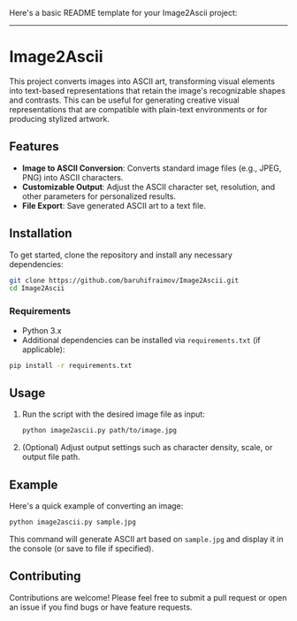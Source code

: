 Here's a basic README template for your Image2Ascii project:

---

# Image2Ascii

This project converts images into ASCII art, transforming visual elements into text-based representations that retain the image's recognizable shapes and contrasts. This can be useful for generating creative visual representations that are compatible with plain-text environments or for producing stylized artwork.

## Features

- **Image to ASCII Conversion**: Converts standard image files (e.g., JPEG, PNG) into ASCII characters.
- **Customizable Output**: Adjust the ASCII character set, resolution, and other parameters for personalized results.
- **File Export**: Save generated ASCII art to a text file.

## Installation

To get started, clone the repository and install any necessary dependencies:

```bash
git clone https://github.com/baruhifraimov/Image2Ascii.git
cd Image2Ascii
```

### Requirements

- Python 3.x
- Additional dependencies can be installed via `requirements.txt` (if applicable):

```bash
pip install -r requirements.txt
```

## Usage

1. Run the script with the desired image file as input:

   ```bash
   python image2ascii.py path/to/image.jpg
   ```

2. (Optional) Adjust output settings such as character density, scale, or output file path.

## Example

Here's a quick example of converting an image:

```bash
python image2ascii.py sample.jpg
```

This command will generate ASCII art based on `sample.jpg` and display it in the console (or save to file if specified).

## Contributing

Contributions are welcome! Please feel free to submit a pull request or open an issue if you find bugs or have feature requests.
